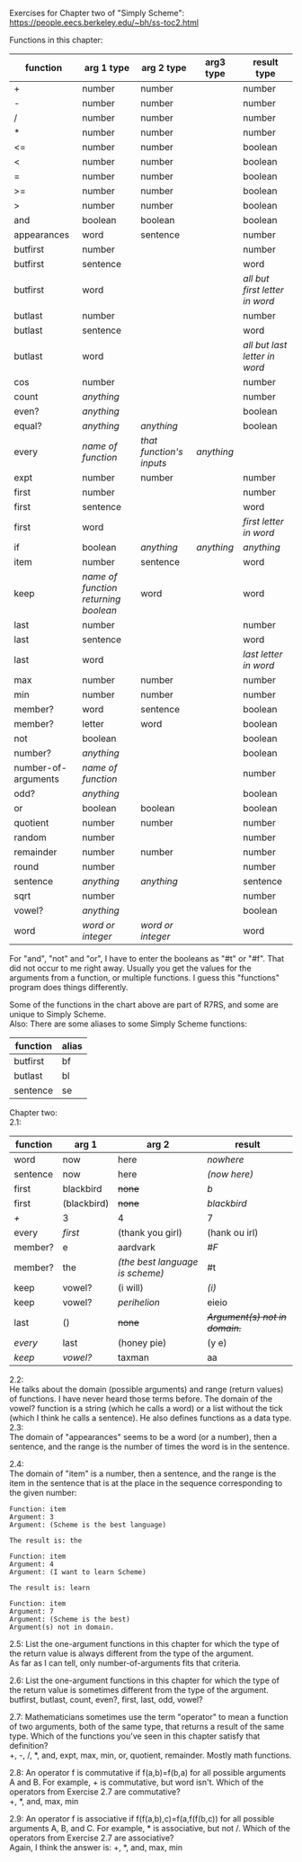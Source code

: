Exercises for Chapter two of "Simply Scheme": https://people.eecs.berkeley.edu/~bh/ss-toc2.html  

Functions in this chapter:   

|function    |arg 1 type|arg 2 type|arg3 type |result type|
|---         |---       |---       |---       |---        |
|+           |number    |number    |          |number     |
|-           |number    |number    |          |number     |
|/           |number    |number    |          |number     |
|*           |number    |number    |          |number     |
|\<=         |number    |number    |          |boolean    |
|\<          |number    |number    |          |boolean    |
|=           |number    |number    |          |boolean    |
|\>=         |number    |number    |          |boolean    |
|\>          |number    |number    |          |boolean    |
|and         |boolean   |boolean   |          |boolean    |
|appearances |word      |sentence  |          |number     |
|butfirst    |number    |          |          |number     |
|butfirst    |sentence  |          |          |word       |
|butfirst    |word      |          |          |*all but first letter in word*|
|butlast     |number    |          |          |number     |
|butlast     |sentence  |          |          |word       |
|butlast     |word      |          |          |*all but last letter in word*|
|cos         |number    |          |          |number     |
|count       |*anything*|          |          |number     |
|even?       |*anything*|          |          |boolean    |
|equal?      |*anything*|*anything*|          |boolean    |
|every       |*name of function*|*that function's inputs* |*anything*|
|expt        |number    |number    |          |number     |
|first       |number    |          |          |number     |
|first       |sentence  |          |          |word       |
|first       |word      |          |          |*first letter in word*|
|if          |boolean   |*anything*|*anything*|*anything* |
|item        |number    |sentence  |          |word       |
|keep        |*name of function returning boolean*|word|  |word      |
|last        |number    |          |          |number     |
|last        |sentence  |          |          |word       |
|last        |word      |          |          |*last letter in word*|
|max         |number    |number    |          |number     |
|min         |number    |number    |          |number     |
|member?     |word      |sentence  |          |boolean    |
|member?     |letter    |word      |          |boolean    |
|not         |boolean   |          |          |boolean    |
|number?     |*anything*|          |          |boolean    |
|number-of-arguments|*name of function*||     |number     |
|odd?        |*anything*|          |          |boolean    |
|or          |boolean   |boolean   |          |boolean    |
|quotient    |number    |number    |          |number     |
|random      |number    |          |          |number     |
|remainder   |number    |number    |          |number     |
|round       |number    |          |          |number     |
|sentence    |*anything*|*anything*|          |sentence   |
|sqrt        |number    |          |          |number     |
|vowel?      |*anything*|          |          |boolean    |
|word        |*word or integer*|*word or integer*||word   |



For "and", "not" and "or", I have to enter the booleans as "#t" or "#f". That did not occur to me right away. Usually you get the values for the arguments from a function, or multiple functions. I guess this "functions" program does things differently.    

Some of the functions in the chart above are part of R7RS, and some are unique to Simply Scheme.    
Also: There are some aliases to some Simply Scheme functions:  
 
|function|alias|
|---     |---  |
|butfirst|bf   |
|butlast |bl   |
|sentence|se   |
    
Chapter two:   
2.1:  

|function|arg 1      |arg 2           |result       |
|---     | ---       |---             |---          |
|word    |now        |here            |*nowhere*    |
|sentence|now        |here            |*(now here)* |
|first   |blackbird  |~~none~~        |*b*          |
|first   |(blackbird)|~~none~~        |*blackbird*  |
|*+*     |3          |4               |7            |
|every   |*first*    |(thank you girl)|(hank ou irl)| 
|member? |e          |aardvark        |*#F*         |
|member? |the        |*(the best language is scheme)*|#t|
|keep    |vowel?     |(i will)        |*(i)*        |
|keep    |vowel?     |*perihelion*    |eieio        |
|last    |()         |~~none~~        |~~*Argument(s) not in domain.*~~|	
|*every* |last       |(honey pie)     |(y e)        |
|*keep*  |*vowel?*   |taxman          |aa           |

2.2:   
He talks about the domain (possible arguments) and range (return values) of functions. I have never heard those terms before. The domain of the vowel? function is a string (which he calls a word) or a list without the tick (which I think he calls a sentence). He also defines functions as a data type.     
2.3:   
The domain of "appearances" seems to be a word (or a number), then a sentence, and the range is the number of times the word is in the sentence.

2.4:  
The domain of "item" is a number, then a sentence, and the range is the item in the sentence that is at the place in the sequence corresponding to the given number:    
```
Function: item
Argument: 3
Argument: (Scheme is the best language)

The result is: the

Function: item
Argument: 4
Argument: (I want to learn Scheme)

The result is: learn

Function: item
Argument: 7
Argument: (Scheme is the best)
Argument(s) not in domain.
```
2.5: List the one-argument functions in this chapter for which the type of the return value is always different from the type of the argument.  
As far as I can tell, only number-of-arguments fits that criteria.   

2.6: List the one-argument functions in this chapter for which the type of the return value is sometimes different from the type of the argument.   
butfirst, butlast, count, even?, first, last, odd, vowel?    

2.7: Mathematicians sometimes use the term "operator" to mean a function of two arguments, both of the same type, that returns a result of the same type. Which of the functions you've seen in this chapter satisfy that definition?   
+, -, /, *, and, expt, max, min, or, quotient, remainder. Mostly math functions.    

2.8: An operator f is commutative if f(a,b)=f(b,a) for all possible arguments A and B. For example, + is commutative, but word isn't. Which of the operators from Exercise 2.7 are commutative?    
+, *, and, max, min   

2.9: An operator f is associative if f(f(a,b),c)=f(a,f(f(b,c)) for all possible arguments A, B, and C. For example, * is associative, but not /. Which of the operators from Exercise 2.7 are associative?    
Again, I think the answer is: +, *, and, max, min   


